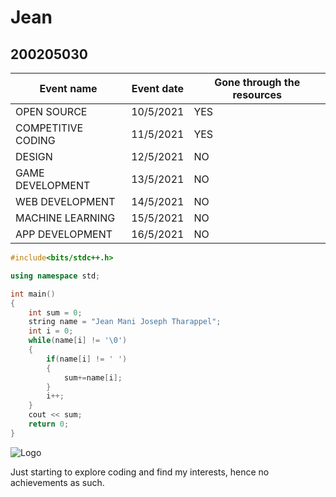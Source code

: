 # Jean
## 200205030
|Event name |Event date|Gone through the resources|
|---|---|---|
|OPEN SOURCE |10/5/2021 |YES|
|COMPETITIVE CODING |11/5/2021 |YES|
|DESIGN |12/5/2021 |NO|
|GAME DEVELOPMENT| 13/5/2021 |NO|
|WEB DEVELOPMENT |14/5/2021 |NO|
|MACHINE LEARNING |15/5/2021 |NO|
|APP DEVELOPMENT |16/5/2021 |NO|


```c++
#include<bits/stdc++.h>

using namespace std;

int main()
{
    int sum = 0;
    string name = "Jean Mani Joseph Tharappel";
    int i = 0;
    while(name[i] != '\0')
    {
        if(name[i] != ' ')
        {
            sum+=name[i];
        }
        i++;
    }
    cout << sum;
    return 0;
}
```

![Logo](https://raw.githubusercontent.com/codingiitg/open_source_submission/main/coding-club%20logo.png)

Just starting to explore coding and find my interests, hence no achievements as such. 

